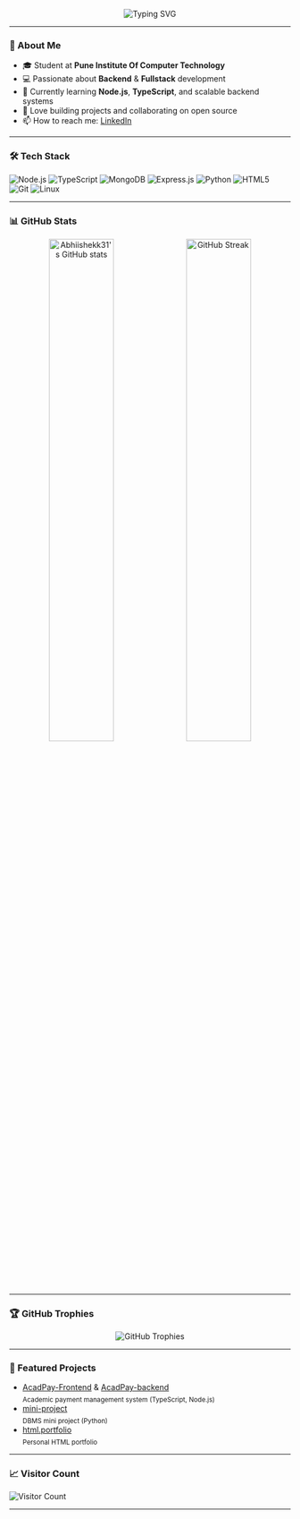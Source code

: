 <!-- Banner or GIF (optional, can use shields.io or a static image) -->
<p align="center">
  <img src="https://readme-typing-svg.demolab.com?font=Fira+Code&duration=2000&pause=1000&color=1F75FE&center=true&vCenter=true&width=435&lines=Hi+there!+I'm+Abhishek+%F0%9F%91%8B;Student+at+PICT%2C+Pune;Backend+%7C+Fullstack+Enthusiast" alt="Typing SVG" />
</p>

---

### 👋 About Me

- 🎓 Student at **Pune Institute Of Computer Technology**
- 💻 Passionate about **Backend** & **Fullstack** development
- 🌱 Currently learning **Node.js**, **TypeScript**, and scalable backend systems
- 🚀 Love building projects and collaborating on open source
- 📫 How to reach me: [LinkedIn](https://www.linkedin.com/in/abhishekk31/) <!-- (update if you have one) -->

---

### 🛠️ Tech Stack

![Node.js](https://img.shields.io/badge/-Node.js-339933?style=flat&logo=node.js&logoColor=white)
![TypeScript](https://img.shields.io/badge/-TypeScript-3178C6?style=flat&logo=typescript&logoColor=white)
![MongoDB](https://img.shields.io/badge/-MongoDB-47A248?style=flat&logo=mongodb&logoColor=white)
![Express.js](https://img.shields.io/badge/-Express.js-000?style=flat&logo=express&logoColor=white)
![Python](https://img.shields.io/badge/-Python-3776AB?style=flat&logo=python&logoColor=white)
![HTML5](https://img.shields.io/badge/-HTML5-E34F26?style=flat&logo=html5&logoColor=white)
![Git](https://img.shields.io/badge/-Git-F05032?style=flat&logo=git&logoColor=white)
![Linux](https://img.shields.io/badge/-Linux-FCC624?style=flat&logo=linux&logoColor=black)

---

### 📊 GitHub Stats

<p align="center">
  <img src="https://github-readme-stats.vercel.app/api?username=Abhiishekk31&show_icons=true&theme=radical" alt="Abhiishekk31's GitHub stats" width="48%"/>
  <img src="https://github-readme-streak-stats.herokuapp.com/?user=Abhiishekk31&theme=radical" alt="GitHub Streak" width="48%"/>
</p>

---

### 🏆 GitHub Trophies

<p align="center">
  <img src="https://github-profile-trophy.vercel.app/?username=Abhiishekk31&theme=algolia&no-bg=true&no-frame=true" alt="GitHub Trophies"/>
</p>

---

### 📂 Featured Projects

- [AcadPay-Frontend](https://github.com/Abhiishekk31/AcadPay-Frontend) & [AcadPay-backend](https://github.com/Abhiishekk31/AcadPay-backend)  
  <sub>Academic payment management system (TypeScript, Node.js)</sub>
- [mini-project](https://github.com/Abhiishekk31/mini-project)  
  <sub>DBMS mini project (Python)</sub>
- [html.portfolio](https://github.com/Abhiishekk31/html.portfolio)  
  <sub>Personal HTML portfolio</sub>

---

### 📈 Visitor Count

![Visitor Count](https://komarev.com/ghpvc/?username=Abhiishekk31&color=blue)

---

<!-- You can add more sections: blog posts, dev.to, LinkedIn, Twitter, etc. -->

<!--
**Abhiishekk31/Abhiishekk31** is a ✨ _special_ ✨ repository because its `README.md` (this file) appears on your GitHub profile.
-->
